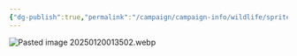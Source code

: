 ```yaml
---
{"dg-publish":true,"permalink":"/campaign/campaign-info/wildlife/sprites/saphlings/"}
---
```



![Pasted image 20250120013502.webp](/img/user/Pasted%20image%2020250120013502.webp)
